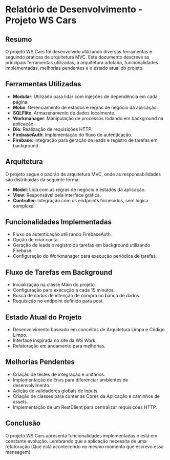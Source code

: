 # Relatório de Desenvolvimento - Projeto WS Cars

## Resumo
O projeto WS Cars foi desenvolvido utilizando diversas ferramentas e seguindo práticas de arquitetura MVC. Este documento descreve as principais ferramentas utilizadas, a arquitetura adotada, funcionalidades implementadas, melhorias pendentes e o estado atual do projeto.

## Ferramentas Utilizadas
- **Modular**: Utilizado para lidar com injeções de dependência em cada página.
- **Mobx**: Gerenciamento de estados e regras de negócio da aplicação.
- **SQLFlite**: Armazenamento de dados localmente.
- **Workmanager**: Manipulação de processos rodando em background na aplicação.
- **Dio**: Realização de requisições HTTP.
- **FirebaseAuth**: Implementação do fluxo de autenticação.
- **Firebase**: Integração para geração de leads e registro de tarefas em background.

## Arquitetura
O projeto segue o padrão de arquitetura MVC, onde as responsabilidades são distribuídas da seguinte forma:
- **Model**: Lida com as regras de negócio e estados da aplicação.
- **View**: Responsável pela interface gráfica.
- **Controller**: Integração com os endpoints fornecidos, sem lógica complexa.

## Funcionalidades Implementadas
- Fluxo de autenticação utilizando FirebaseAuth.
- Opção de criar conta.
- Geração de leads e registro de tarefas em background utilizando Firebase.
- Configuração do Workmanager para execução periódica de tarefas.

## Fluxo de Tarefas em Background
- Inicialização na classe Main do projeto.
- Configuração para execução a cada 15 minutos.
- Busca de dados de intenção de compra no banco de dados.
- Requisição no endpoint definido para post.

## Estado Atual do Projeto
- Desenvolvimento baseado em conceitos de Arquitetura Limpa e Código Limpo.
- Interface inspirada no site da WS Work.
- Refatoração em andamento para melhorias.

## Melhorias Pendentes
- Criação de testes de integração e unitários.
- Implementação de Envs para diferenciar ambientes de desenvolvimento.
- Adição de validadores globais de inputs.
- Criação de classes para conter as Cores da Aplicação e caminhos de assets.
- Implementação de um RestClient para centralizar requisições HTTP.

## Conclusão
O projeto WS Cars apresenta funcionalidades implementadas e está em constante evolução.
Lembrando que a aplicação necessita de uma refatoração (Que está acontecendo no mesmo momento que escrevo essa mensagem).

